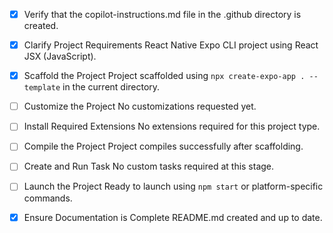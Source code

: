 <!-- Use this file to provide workspace-specific custom instructions to Copilot. For more details, visit https://code.visualstudio.com/docs/copilot/copilot-customization#_use-a-githubcopilotinstructionsmd-file -->

- [x] Verify that the copilot-instructions.md file in the .github directory is created.

- [x] Clarify Project Requirements
      React Native Expo CLI project using React JSX (JavaScript).

- [x] Scaffold the Project
      Project scaffolded using `npx create-expo-app . --template` in the current directory.

- [ ] Customize the Project
      No customizations requested yet.

- [ ] Install Required Extensions
      No extensions required for this project type.

- [ ] Compile the Project
      Project compiles successfully after scaffolding.

- [ ] Create and Run Task
      No custom tasks required at this stage.

- [ ] Launch the Project
      Ready to launch using `npm start` or platform-specific commands.

- [x] Ensure Documentation is Complete
      README.md created and up to date.
